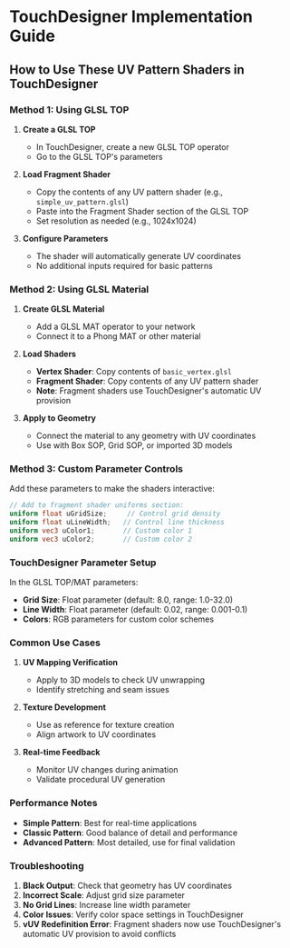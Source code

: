 # TouchDesigner Implementation Guide

## How to Use These UV Pattern Shaders in TouchDesigner

### Method 1: Using GLSL TOP

1. **Create a GLSL TOP**
   - In TouchDesigner, create a new GLSL TOP operator
   - Go to the GLSL TOP's parameters

2. **Load Fragment Shader**
   - Copy the contents of any UV pattern shader (e.g., `simple_uv_pattern.glsl`)
   - Paste into the Fragment Shader section of the GLSL TOP
   - Set resolution as needed (e.g., 1024x1024)

3. **Configure Parameters**
   - The shader will automatically generate UV coordinates
   - No additional inputs required for basic patterns

### Method 2: Using GLSL Material

1. **Create GLSL Material**
   - Add a GLSL MAT operator to your network
   - Connect it to a Phong MAT or other material

2. **Load Shaders**
   - **Vertex Shader**: Copy contents of `basic_vertex.glsl`
   - **Fragment Shader**: Copy contents of any UV pattern shader
   - **Note**: Fragment shaders use TouchDesigner's automatic UV provision

3. **Apply to Geometry**
   - Connect the material to any geometry with UV coordinates
   - Use with Box SOP, Grid SOP, or imported 3D models

### Method 3: Custom Parameter Controls

Add these parameters to make the shaders interactive:

```glsl
// Add to fragment shader uniforms section:
uniform float uGridSize;     // Control grid density
uniform float uLineWidth;   // Control line thickness
uniform vec3 uColor1;       // Custom color 1
uniform vec3 uColor2;       // Custom color 2
```

### TouchDesigner Parameter Setup

In the GLSL TOP/MAT parameters:
- **Grid Size**: Float parameter (default: 8.0, range: 1.0-32.0)
- **Line Width**: Float parameter (default: 0.02, range: 0.001-0.1)
- **Colors**: RGB parameters for custom color schemes

### Common Use Cases

1. **UV Mapping Verification**
   - Apply to 3D models to check UV unwrapping
   - Identify stretching and seam issues

2. **Texture Development**
   - Use as reference for texture creation
   - Align artwork to UV coordinates

3. **Real-time Feedback**
   - Monitor UV changes during animation
   - Validate procedural UV generation

### Performance Notes

- **Simple Pattern**: Best for real-time applications
- **Classic Pattern**: Good balance of detail and performance  
- **Advanced Pattern**: Most detailed, use for final validation

### Troubleshooting

1. **Black Output**: Check that geometry has UV coordinates
2. **Incorrect Scale**: Adjust grid size parameter
3. **No Grid Lines**: Increase line width parameter
4. **Color Issues**: Verify color space settings in TouchDesigner
5. **vUV Redefinition Error**: Fragment shaders now use TouchDesigner's automatic UV provision to avoid conflicts